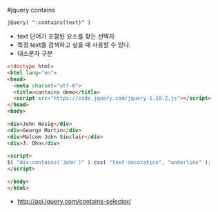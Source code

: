 #jquery contains

````
jQuery( ":contains(text)" )
````
- text 단어가 포함된 요소를 찾는 선택자
- 특정 text를 검색하고 싶을 때 사용할 수 있다.
- 대소문자 구분
````html
<!doctype html>
<html lang="en">
<head>
  <meta charset="utf-8">
  <title>contains demo</title>
  <script src="https://code.jquery.com/jquery-1.10.2.js"></script>
</head>
<body>
 
<div>John Resig</div>
<div>George Martin</div>
<div>Malcom John Sinclair</div>
<div>J. Ohn</div>
 
<script>
$( "div:contains('John')" ).css( "text-decoration", "underline" );
</script>
 
</body>
</html>
````
- http://api.jquery.com/contains-selector/
